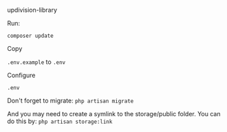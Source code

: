 updivision-library

Run:

`composer update`

Copy 

`.env.example` to `.env`

Configure

`.env`

Don't forget to migrate:
`php artisan migrate`

And you may need to create a symlink to the storage/public folder. You can do this by:
`php artisan storage:link`
